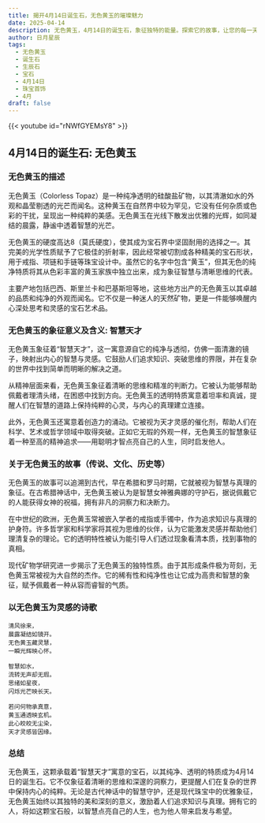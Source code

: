 ```yaml
---
title: 揭开4月14日诞生石，无色黄玉的璀璨魅力
date: 2025-04-14
description: 无色黄玉，4月14日的诞生石，象征独特的能量。探索它的故事，让您的每一天更有意义。
author: 日月星辰
tags:
  - 无色黄玉
  - 诞生石
  - 生辰石
  - 宝石
  - 4月14日
  - 珠宝首饰
  - 4月
draft: false
---
```


{{< youtube id="rNWfGYEMsY8" >}}

## 4月14日的诞生石: 无色黄玉

### 无色黄玉的描述

无色黄玉（Colorless Topaz）是一种纯净透明的硅酸盐矿物，以其清澈如水的外观和晶莹剔透的光芒而闻名。这种黄玉在自然界中较为罕见，它没有任何杂质或色彩的干扰，呈现出一种纯粹的美感。无色黄玉在光线下散发出优雅的光辉，如同凝结的晨露，静谧中透着智慧的光芒。

无色黄玉的硬度高达8（莫氏硬度），使其成为宝石界中坚固耐用的选择之一。其完美的光学性质赋予了它极佳的折射率，因此经常被切割成各种精美的宝石形状，用于戒指、项链和手链等珠宝设计中。虽然它的名字中包含“黄玉”，但其无色的纯净特质将其从色彩丰富的黄玉家族中独立出来，成为象征智慧与清晰思维的代表。

主要产地包括巴西、斯里兰卡和巴基斯坦等地，这些地方出产的无色黄玉以其卓越的品质和纯净的外观而闻名。它不仅是一种迷人的天然矿物，更是一件能够唤醒内心深处思考和灵感的宝石艺术品。

### 无色黄玉的象征意义及含义: 智慧天才

无色黄玉象征着“智慧天才”，这一寓意源自它的纯净与透彻，仿佛一面清澈的镜子，映射出内心的智慧与灵感。它鼓励人们追求知识、突破思维的界限，并在复杂的世界中找到简单而明晰的解决之道。

从精神层面来看，无色黄玉象征着清晰的思维和精准的判断力。它被认为能够帮助佩戴者理清头绪，在困惑中找到方向。无色黄玉的透明特质寓意着坦率和真诚，提醒人们在智慧的道路上保持纯粹的心灵，与内心的真理建立连接。

此外，无色黄玉还寓意着创造力的涌动。它被视为天才灵感的催化剂，帮助人们在科学、艺术或哲学领域中取得突破。正如它无瑕的外观一样，无色黄玉的智慧象征着一种至高的精神追求——用聪明才智点亮自己的人生，同时启发他人。

### 关于无色黄玉的故事（传说、文化、历史等）

无色黄玉的故事可以追溯到古代，早在希腊和罗马时期，它就被视为智慧与真理的象征。在古希腊神话中，无色黄玉被认为是智慧女神雅典娜的守护石，据说佩戴它的人能获得女神的祝福，拥有非凡的洞察力和决断力。

在中世纪的欧洲，无色黄玉常被嵌入学者的戒指或手镯中，作为追求知识与真理的护身符。许多哲学家和科学家将其视为思维的伙伴，认为它能激发灵感并帮助他们理清复杂的理论。它的透明特性被认为能引导人们透过现象看清本质，找到事物的真相。

现代矿物学研究进一步揭示了无色黄玉的独特性质。由于其形成条件极为苛刻，无色黄玉常被视为大自然的杰作。它的稀有性和纯净性也让它成为高贵和智慧的象征，赋予佩戴者一种从容而睿智的气质。

### 以无色黄玉为灵感的诗歌

```
清风徐来，  
晨露凝结如镜开。  
无色黄玉藏灵慧，  
一瞬光辉映心怀。  

智慧如水，  
流转无声却无瑕。  
思绪如星夜，  
闪烁光芒映长天。  

若问何物承真意，  
黄玉通透映玄机。  
此心皎皎无尘染，  
天才灵感皆因缘。  
```

### 总结

无色黄玉，这颗承载着“智慧天才”寓意的宝石，以其纯净、透明的特质成为4月14日的诞生石。它不仅象征着清晰的思维和深邃的洞察力，更提醒人们在复杂的世界中保持内心的纯粹。无论是古代神话中的智慧守护，还是现代珠宝中的优雅象征，无色黄玉始终以其独特的美和深刻的意义，激励着人们追求知识与真理。拥有它的人，将如这颗宝石般，以智慧点亮自己的人生，也为他人带来启发与希望。